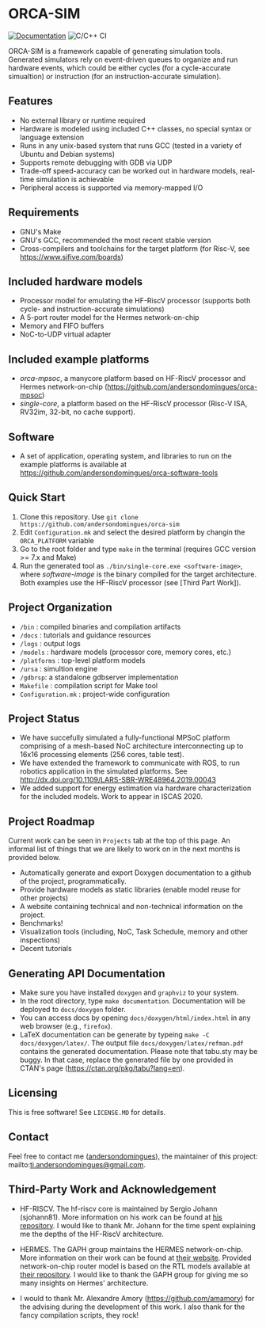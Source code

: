 # ORCA-SIM

[![Documentation](https://codedocs.xyz/andersondomingues/orca-sim.svg)](https://codedocs.xyz/andersondomingues/orca-sim/) ![C/C++ CI](https://github.com/andersondomingues/orca-sim/workflows/C/C++%20CI/badge.svg)

ORCA-SIM is a framework capable of generating simulation tools. Generated simulators rely on event-driven queues to organize and run hardware events, which could be either cycles (for a cycle-accurate simualtion) or instruction (for an instruction-accurate simulation). 

## Features 
- No external library or runtime required
- Hardware is modeled using included C++ classes, no special syntax or language extension
- Runs in any unix-based system that runs GCC (tested in a variety of Ubuntu and Debian systems)
- Supports remote debugging with GDB via UDP
- Trade-off speed-accuracy can be worked out in hardware models, real-time simulation is achievable
- Peripheral access is supported via memory-mapped I/O

## Requirements
- GNU's Make 
- GNU's GCC, recommended the most recent stable version
- Cross-compilers and toolchains for the target platform (for Risc-V, see https://www.sifive.com/boards)

## Included hardware models 
- Processor model for emulating the HF-RiscV processor (supports both cycle- and instruction-accurate simulations)
- A 5-port router model for the Hermes network-on-chip
- Memory and FIFO buffers
- NoC-to-UDP virtual adapter

## Included example platforms
- *orca-mpsoc*, a manycore platform based on HF-RiscV processor and Hermes network-on-chip (https://github.com/andersondomingues/orca-mpsoc)
- *single-core*, a platform based on the HF-RiscV processor (Risc-V ISA, RV32im, 32-bit, no cache support).

## Software
- A set of application, operating system, and libraries to run on the example platforms is available at https://github.com/andersondomingues/orca-software-tools

## Quick Start
1) Clone this repository. Use ``git clone https://github.com/andersondomingues/orca-sim``
2) Edit ``Configuration.mk`` and select the desired platform by changin the ``ORCA_PLATFORM`` variable
2) Go to the root folder and type ``make`` in the terminal (requires GCC version >= 7.x and Make)
3) Run the generated tool as ``./bin/single-core.exe <software-image>``, where *software-image* is the binary compiled for the target architecture. Both examples use the HF-RiscV processor (see [Third Part Work]).

## Project Organization
- ``/bin`` : compiled binaries and compilation artifacts
- ``/docs`` : tutorials and guidance resources
- ``/logs`` : output logs
- ``/models`` : hardware models (processor core, memory cores, etc.)
- ``/platforms`` : top-level platform models 
- ``/ursa`` : simultion engine
- ``/gdbrsp``: a standalone gdbserver implementation
- ``Makefile`` : compilation script for Make tool
- ``Configuration.mk`` : project-wide configuration

## Project Status

- We have succefully simulated a fully-functional MPSoC platform comprising of a mesh-based NoC architecture interconnecting up to 16x16 processing elements (256 cores, table test).
- We have extended the framework to communicate with ROS, to run robotics application in the simulated platforms. See http://dx.doi.org/10.1109/LARS-SBR-WRE48964.2019.00043
- We added support for energy estimation via hardware characterization for the included models. Work to appear in ISCAS 2020.  

## Project Roadmap

Current work can be seen in ``Projects`` tab at the top of this page. An informal list of things that we are likely to work on in the next months is provided below.

- Automatically generate and export Doxygen documentation to a github of the project, programmatically.
- Provide hardware models as static libraries (enable model reuse for other projects)
- A website containing technical and non-technical information on the project.
- Benchmarks! 
- Visualization tools (including, NoC, Task Schedule, memory and other inspections)
- Decent tutorials 

## Generating API Documentation

- Make sure you have installed ``doxygen`` and ``graphviz`` to your system.
- In the root directory, type ``make documentation``. Documentation will be deployed to ``docs/doxygen`` folder.
- You can access docs by opening ``docs/doxygen/html/index.html`` in any web browser (e.g., ``firefox``).
- LaTeX documentation can be generate by  typeing ``make -C docs/doxygen/latex/``. The output file ``docs/doxygen/latex/refman.pdf`` contains the generated documentation. Please note that tabu.sty may be buggy. In that case, replace the generated file by one provided in CTAN's page (https://ctan.org/pkg/tabu?lang=en).

## Licensing

This is free software! See ``LICENSE.MD`` for details. 

## Contact

Feel free to contact me ([andersondomingues](https://github.com/andersondomingues)), the maintainer of this project: mailto:ti.andersondomingues@gmail.com.

## Third-Party Work and Acknowledgement 

- HF-RISCV. The hf-riscv core is maintained by Sergio Johann (sjohann81). More information on his work can be found at [his repository](https://github.com/sjohann81). I would like to thank Mr. Johann for the time spent explaining me the depths of the HF-RiscV architecture.

- HERMES. The GAPH group maintains the HERMES network-on-chip. More information on their work can be found at [their website](http://www.inf.pucrs.br/hemps/getting_started.html). Provided network-on-chip router model is based on the RTL models available at [their repository](https://github.com/GaphGroup/hemps). I would like to thank the GAPH group for giving me so many insights on Hermes' architecture. 

- I would to thank Mr. Alexandre Amory (https://github.com/amamory) for the advising during the development of this work. I also thank for the fancy compilation scripts, they rock!

